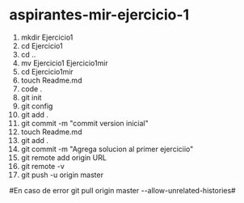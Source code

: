 # aspirantes-mir-ejercicio-1
1.  mkdir Ejercicio1
2.  cd Ejercicio1
3.  cd ..
4.  mv Ejercicio1 Ejercicio1mir
5.  cd Ejercicio1mir
6.  touch Readme.md
7.  code .
8.  git init
9.  git config
10. git add .
11. git commit -m "commit version inicial"
12. touch Readme.md
13. git add .
14. git commit -m "Agrega solucion al primer ejerciciio"
15. git remote add origin URL
16. git remote -v
17. git push -u origin master

#En caso de error git pull origin master --allow-unrelated-histories#
